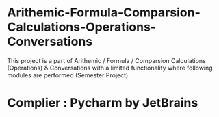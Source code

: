 # Arithemic-Formula-Comparsion-Calculations-Operations-Conversations
This project is a part of Arithemic / Formula / Comparsion Calculations (Operations) &amp; Conversations with a limited functionality where following modules are performed (Semester Project)
 # Complier : Pycharm by JetBrains
